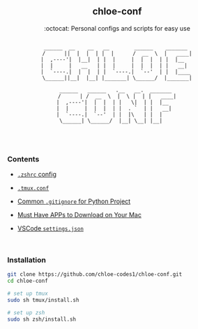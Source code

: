 <div class="header" align="center">
	<h2>
		chloe-conf
	</h2>
	<p align="center">:octocat:  Personal configs and scripts for easy use</p>

  ```

  ______  __    __   __        ______    _______ 
 /      ||  |  |  | |  |      /  __  \  |   ____|
|  ,----'|  |__|  | |  |     |  |  |  | |  |__   
|  |     |   __   | |  |     |  |  |  | |   __|  
|  `----.|  |  |  | |  `----.|  `--'  | |  |____ 
 \______||__|  |__| |_______| \______/  |_______|
                                                 
  ______   ______   .__   __.  _______ 
 /      | /  __  \  |  \ |  | |   ____|
|  ,----'|  |  |  | |   \|  | |  |__   
|  |     |  |  |  | |  . `  | |   __|  
|  `----.|  `--'  | |  |\   | |  |     
 \______| \______/  |__| \__| |__|    
```
</div>

<br>

<br>

### Contents

- [`.zshrc` config](/zsh/.zshrc) 
- [`.tmux.conf`](/tmux/.tmux.conf)
- [Common `.gitignore` for Python Project](/git/gitignore.conf)

- [Must Have APPs to Download on Your Mac](/mac)

- [VSCode `settings.json`](/vscode/settings.json)

<br>

### Installation

```sh
git clone https://github.com/chloe-codes1/chloe-conf.git
cd chloe-conf

# set up tmux
sudo sh tmux/install.sh

# set up zsh
sudo sh zsh/install.sh
```

<br>
